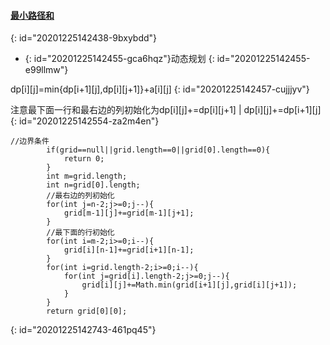 #### [最小路径和](https://leetcode-cn.com/problems/minimum-path-sum/)
{: id="20201225142438-9bxybdd"}

* {: id="20201225142455-gca6hqz"}动态规划
{: id="20201225142455-e99llmw"}

dp[i][j]=min{dp[i+1][j],dp[i][j+1]}+a[i][j]
{: id="20201225142457-cujjjyv"}

注意最下面一行和最右边的列初始化为dp[i][j]+=dp[i][j+1] | dp[i][j]+=dp[i+1][j]
{: id="20201225142554-za2m4en"}

```
//边界条件
        if(grid==null||grid.length==0||grid[0].length==0){
            return 0;
        }
        int m=grid.length;
        int n=grid[0].length;
        //最右边的列初始化
        for(int j=n-2;j>=0;j--){
            grid[m-1][j]+=grid[m-1][j+1];
        }
        //最下面的行初始化
        for(int i=m-2;i>=0;i--){
            grid[i][n-1]+=grid[i+1][n-1];
        }
        for(int i=grid.length-2;i>=0;i--){
            for(int j=grid[i].length-2;j>=0;j--){
                grid[i][j]+=Math.min(grid[i+1][j],grid[i][j+1]);
            }
        }
        return grid[0][0];
```
{: id="20201225142743-461pq45"}
